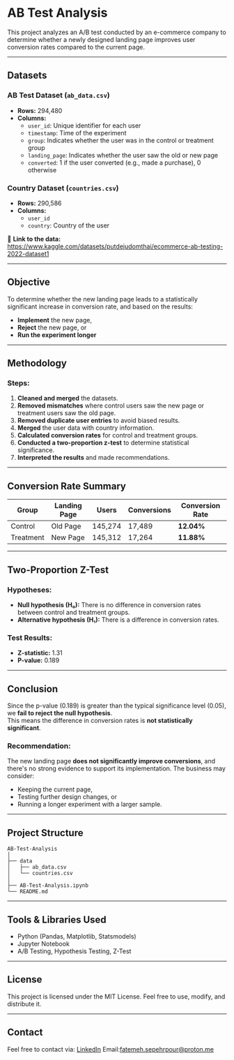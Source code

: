 # AB Test Analysis

This project analyzes an A/B test conducted by an e-commerce company to determine whether a newly designed landing page improves user conversion rates compared to the current page.

---

## Datasets

### **AB Test Dataset** (`ab_data.csv`)
- **Rows:** 294,480  
- **Columns:**
  - `user_id`: Unique identifier for each user
  - `timestamp`: Time of the experiment
  - `group`: Indicates whether the user was in the control or treatment group
  - `landing_page`: Indicates whether the user saw the old or new page
  - `converted`: 1 if the user converted (e.g., made a purchase), 0 otherwise

### **Country Dataset** (`countries.csv`)
- **Rows:** 290,586  
- **Columns:**
  - `user_id`
  - `country`: Country of the user

📎 **Link to the data:**  
https://www.kaggle.com/datasets/putdejudomthai/ecommerce-ab-testing-2022-dataset1

---

## Objective

To determine whether the new landing page leads to a statistically significant increase in conversion rate, and based on the results:
- **Implement** the new page,
- **Reject** the new page, or
- **Run the experiment longer**

---

## Methodology

### Steps:
1. **Cleaned and merged** the datasets.
2. **Removed mismatches** where control users saw the new page or treatment users saw the old page.
3. **Removed duplicate user entries** to avoid biased results.
4. **Merged** the user data with country information.
5. **Calculated conversion rates** for control and treatment groups.
6. **Conducted a two-proportion z-test** to determine statistical significance.
7. **Interpreted the results** and made recommendations.

---

## Conversion Rate Summary

| Group      | Landing Page | Users   | Conversions | Conversion Rate |
|------------|--------------|---------|-------------|------------------|
| Control    | Old Page     | 145,274 | 17,489      | **12.04%**       |
| Treatment  | New Page     | 145,312 | 17,264      | **11.88%**       |

---

## Two-Proportion Z-Test

### **Hypotheses:**
- **Null hypothesis (H₀):** There is no difference in conversion rates between control and treatment groups.
- **Alternative hypothesis (H₁):** There is a difference in conversion rates.

### **Test Results:**
- **Z-statistic:** 1.31  
- **P-value:** 0.189  

---

## Conclusion

Since the p-value (0.189) is greater than the typical significance level (0.05), we **fail to reject the null hypothesis**.  
This means the difference in conversion rates is **not statistically significant**.

### Recommendation:
The new landing page **does not significantly improve conversions**, and there's no strong evidence to support its implementation. The business may consider:
- Keeping the current page,
- Testing further design changes, or
- Running a longer experiment with a larger sample.

---

## Project Structure
```
AB-Test-Analysis
│
├── data
│   ├── ab_data.csv
│   └── countries.csv
│
├── AB-Test-Analysis.ipynb
└── README.md
```


---

## Tools & Libraries Used
- Python (Pandas, Matplotlib, Statsmodels)
- Jupyter Notebook
- A/B Testing, Hypothesis Testing, Z-Test

---

## License

This project is licensed under the MIT License. Feel free to use, modify, and distribute it.

---

## Contact

Feel free to contact via:
[LinkedIn](https://www.linkedin.com/in/fatemeh-sepehrpour-012982ba/)
Email:fatemeh.sepehrpour@proton.me


